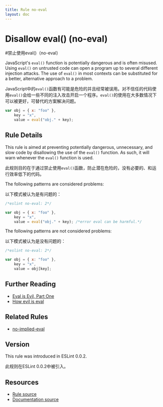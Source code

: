 ```yaml
---
title: Rule no-eval
layout: doc
---
```

<!-- Note: No pull requests accepted for this file. See README.md in the root directory for details. -->
# Disallow eval() (no-eval)
#禁止使用eval()（no-eval）

JavaScript's `eval()` function is potentially dangerous and is often misused. Using `eval()` on untrusted code can open a program up to several different injection attacks. The use of `eval()` in most contexts can be substituted for a better, alternative approach to a problem.

JavaScript中的`eval()`函数有可能是危险的并且经常被误用。对不信任的代码使用`eval()`会给一些不同的注入攻击开启一个程序。`eval()`的使用在大多数情况下可以被更好，可替代的方案解决问题。

```js
var obj = { x: "foo" },
    key = "x",
    value = eval("obj." + key);
```

## Rule Details

This rule is aimed at preventing potentially dangerous, unnecessary, and slow code by disallowing the use of the `eval()` function. As such, it will warn whenever the `eval()` function is used.

此规则目的在于通过禁止使用`eval()`函数，防止潜在危险的，没有必要的、和运行效率低下的代码。

The following patterns are considered problems:

以下模式被认为是有问题的：

```js
/*eslint no-eval: 2*/

var obj = { x: "foo" },
    key = "x",
    value = eval("obj." + key); /*error eval can be harmful.*/
```

The following patterns are not considered problems:

以下模式被认为是没有问题的：

```js
/*eslint no-eval: 2*/

var obj = { x: "foo" },
    key = "x",
    value = obj[key];
```

## Further Reading

* [Eval is Evil, Part One](http://blogs.msdn.com/b/ericlippert/archive/2003/11/01/53329.aspx)
* [How evil is eval](http://javascriptweblog.wordpress.com/2010/04/19/how-evil-is-eval/)

## Related Rules

* [no-implied-eval](no-implied-eval)

## Version

This rule was introduced in ESLint 0.0.2.

此规则在ESLint 0.0.2中被引入。

## Resources

* [Rule source](https://github.com/eslint/eslint/tree/master/lib/rules/no-eval.js)
* [Documentation source](https://github.com/eslint/eslint/tree/master/docs/rules/no-eval.md)
